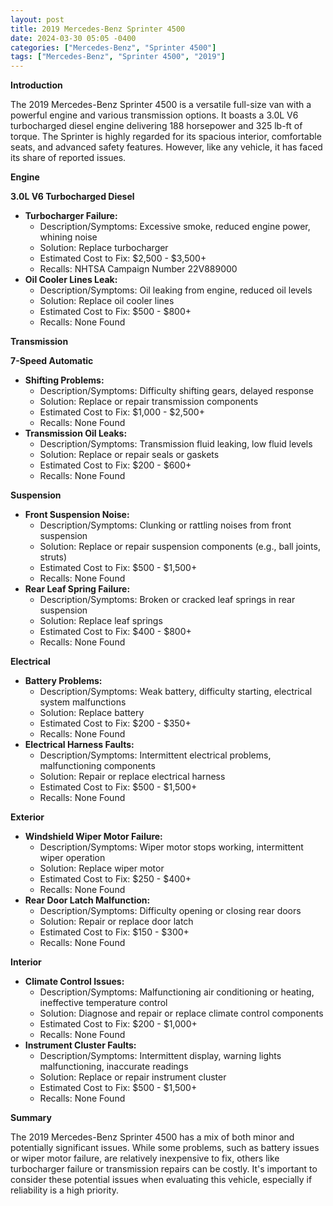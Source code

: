 ```yaml
---
layout: post
title: 2019 Mercedes-Benz Sprinter 4500
date: 2024-03-30 05:05 -0400
categories: ["Mercedes-Benz", "Sprinter 4500"]
tags: ["Mercedes-Benz", "Sprinter 4500", "2019"]
---
```

**Introduction**

The 2019 Mercedes-Benz Sprinter 4500 is a versatile full-size van with a powerful engine and various transmission options. It boasts a 3.0L V6 turbocharged diesel engine delivering 188 horsepower and 325 lb-ft of torque. The Sprinter is highly regarded for its spacious interior, comfortable seats, and advanced safety features. However, like any vehicle, it has faced its share of reported issues.

**Engine**

**3.0L V6 Turbocharged Diesel**

* **Turbocharger Failure:**
    * Description/Symptoms: Excessive smoke, reduced engine power, whining noise
    * Solution: Replace turbocharger
    * Estimated Cost to Fix: $2,500 - $3,500+
    * Recalls: NHTSA Campaign Number 22V889000
* **Oil Cooler Lines Leak:**
    * Description/Symptoms: Oil leaking from engine, reduced oil levels
    * Solution: Replace oil cooler lines
    * Estimated Cost to Fix: $500 - $800+
    * Recalls: None Found

**Transmission**

**7-Speed Automatic**

* **Shifting Problems:**
    * Description/Symptoms: Difficulty shifting gears, delayed response
    * Solution: Replace or repair transmission components
    * Estimated Cost to Fix: $1,000 - $2,500+
    * Recalls: None Found
* **Transmission Oil Leaks:**
    * Description/Symptoms: Transmission fluid leaking, low fluid levels
    * Solution: Replace or repair seals or gaskets
    * Estimated Cost to Fix: $200 - $600+
    * Recalls: None Found

**Suspension**

* **Front Suspension Noise:**
    * Description/Symptoms: Clunking or rattling noises from front suspension
    * Solution: Replace or repair suspension components (e.g., ball joints, struts)
    * Estimated Cost to Fix: $500 - $1,500+
    * Recalls: None Found
* **Rear Leaf Spring Failure:**
    * Description/Symptoms: Broken or cracked leaf springs in rear suspension
    * Solution: Replace leaf springs
    * Estimated Cost to Fix: $400 - $800+
    * Recalls: None Found

**Electrical**

* **Battery Problems:**
    * Description/Symptoms: Weak battery, difficulty starting, electrical system malfunctions
    * Solution: Replace battery
    * Estimated Cost to Fix: $200 - $350+
    * Recalls: None Found
* **Electrical Harness Faults:**
    * Description/Symptoms: Intermittent electrical problems, malfunctioning components
    * Solution: Repair or replace electrical harness
    * Estimated Cost to Fix: $500 - $1,500+
    * Recalls: None Found

**Exterior**

* **Windshield Wiper Motor Failure:**
    * Description/Symptoms: Wiper motor stops working, intermittent wiper operation
    * Solution: Replace wiper motor
    * Estimated Cost to Fix: $250 - $400+
    * Recalls: None Found
* **Rear Door Latch Malfunction:**
    * Description/Symptoms: Difficulty opening or closing rear doors
    * Solution: Repair or replace door latch
    * Estimated Cost to Fix: $150 - $300+
    * Recalls: None Found

**Interior**

* **Climate Control Issues:**
    * Description/Symptoms: Malfunctioning air conditioning or heating, ineffective temperature control
    * Solution: Diagnose and repair or replace climate control components
    * Estimated Cost to Fix: $200 - $1,000+
    * Recalls: None Found
* **Instrument Cluster Faults:**
    * Description/Symptoms: Intermittent display, warning lights malfunctioning, inaccurate readings
    * Solution: Replace or repair instrument cluster
    * Estimated Cost to Fix: $500 - $1,500+
    * Recalls: None Found

**Summary**

The 2019 Mercedes-Benz Sprinter 4500 has a mix of both minor and potentially significant issues. While some problems, such as battery issues or wiper motor failure, are relatively inexpensive to fix, others like turbocharger failure or transmission repairs can be costly. It's important to consider these potential issues when evaluating this vehicle, especially if reliability is a high priority.
